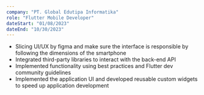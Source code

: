 ```yaml
---
company: "PT. Global Edutipa Informatika"
role: "Flutter Mobile Developer"
dateStart: "01/08/2023"
dateEnd: "10/30/2023"
---
```


- Slicing UI/UX by figma and make sure the interface is responsible by following the dimensions of the smartphone
- Integrated third-party libraries to interact with the back-end API
- Implemented functionality using best practices and Flutter dev community guidelines
- Implemented the application UI and developed reusable custom widgets to speed up application development